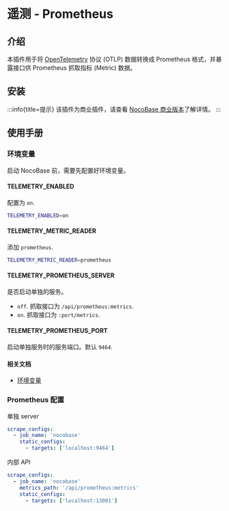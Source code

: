 # 遥测 - Prometheus

## 介绍

本插件用于将 <a href="https://opentelemetry.io/docs/specs/otlp/" target="_blank">OpenTelemetry</a> 协议 (OTLP) 数据转换成 Prometheus 格式，并暴露接口供 Prometheus 抓取指标 (Metric) 数据。

## 安装

:::info{title=提示}
该插件为商业插件，请查看 [NocoBase 商业版本](https://www.nocobase.com/commercial-cn)了解详情。
:::

## 使用手册

### 环境变量

启动 NocoBase 前，需要先配置好环境变量。

#### TELEMETRY_ENABLED

配置为 `on`.

```bash
TELEMETRY_ENABLED=on
```

#### TELEMETRY_METRIC_READER

添加 `prometheus`.

```bash
TELEMETRY_METRIC_READER=prometheus
```

#### TELEMETRY_PROMETHEUS_SERVER

是否启动单独的服务。

- `off`. 抓取接口为 `/api/prometheus:metrics`.
- `on`. 抓取接口为 `:port/metrics`.

#### TELEMETRY_PROMETHEUS_PORT

启动单独服务时的服务端口。默认 `9464`.

#### 相关文档

- [环境变量](../../welcome/getting-started/env.md#telemetry_enabled)

### Prometheus 配置

单独 server

```yaml
scrape_configs:
  - job_name: 'nocobase'
    static_configs:
      - targets: ['localhost:9464']
```

内部 API

```yaml
scrape_configs:
  - job_name: 'nocobase'
    metrics_path: '/api/prometheus:metrics'
    static_configs:
      - targets: ['localhost:13001']
```
